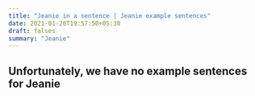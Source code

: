 ```yaml
---
title: "Jeanie in a sentence | Jeanie example sentences"
date: 2021-01-20T19:57:50+05:30
draft: falses
summary: "Jeanie"
---
```

## Unfortunately, we have no example sentences for Jeanie                 
